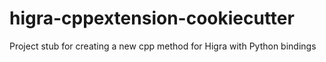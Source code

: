 # higra-cppextension-cookiecutter
Project stub for creating a new cpp method for Higra with Python  bindings 
